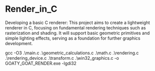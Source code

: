 # Render_in_C
Developing a basic C renderer: This project aims to create a lightweight renderer in C, focusing on fundamental rendering techniques such as rasterization and shading. It will support basic geometric primitives and simple lighting effects, serving as a foundation for further graphics development.

gcc -O3 .\main.c .\geometric_calculations.c .\math.c .\rendering.c .\rendering_device.c .\transform.c .\win32_graphics.c -o GOATY_GOAT_RENDER.exe -lgdi32
